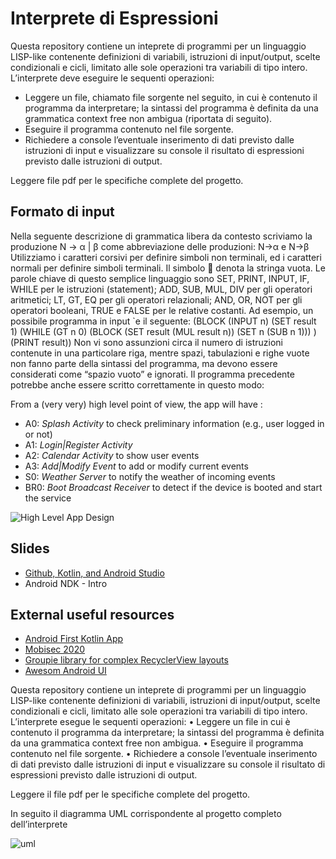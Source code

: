 # Interprete di Espressioni

Questa repository contiene un inteprete di programmi per un linguaggio LISP-like contenente definizioni di variabili, istruzioni di input/output, scelte condizionali e cicli, limitato alle sole operazioni tra variabili di tipo intero.
L’interprete deve eseguire le sequenti operazioni:
* Leggere un file, chiamato file sorgente nel seguito, in cui è contenuto il programma da interpretare; la sintassi del programma è definita da una grammatica context free non ambigua (riportata di seguito).
* Eseguire il programma contenuto nel file sorgente.
* Richiedere a console l’eventuale inserimento di dati previsto dalle istruzioni di input e visualizzare su console il risultato di espressioni previsto dalle istruzioni di output.

Leggere file pdf per le specifiche complete del progetto.


## Formato di input

Nella seguente descrizione di grammatica libera da contesto scriviamo la produzione N → α | β come abbreviazione delle produzioni: N→α e N→β
Utilizziamo i caratteri corsivi per definire simboli non terminali, ed i caratteri normali per definire simboli terminali. Il simbolo  denota la stringa vuota.
Le parole chiave di questo semplice linguaggio sono SET, PRINT, INPUT, IF, WHILE per le istruzioni
(statement); ADD, SUB, MUL, DIV per gli operatori aritmetici; LT, GT, EQ per gli operatori relazionali;
AND, OR, NOT per gli operatori booleani, TRUE e FALSE per le relative costanti. Ad esempio, un possibile
programma in input `e il seguente:
(BLOCK
(INPUT n)
(SET result 1)
(WHILE (GT n 0)
(BLOCK
(SET result (MUL result n))
(SET n (SUB n 1)))
)
(PRINT result))
Non vi sono assunzioni circa il numero di istruzioni contenute in una particolare riga, mentre spazi, tabulazioni e righe vuote non fanno parte della sintassi del programma, ma devono essere considerati come “spazio
vuoto” e ignorati. Il programma precedente potrebbe anche essere scritto correttamente in questo modo:

From a (very very) high level point of view, the app will have :

* A0: *Splash Activity* to check preliminary information (e.g., user logged in or not)
* A1: *Login|Register Activity*
* A2: *Calendar Activity* to show user events
* A3: *Add|Modify Event* to add or modify current events
* S0: *Weather Server* to notify the weather of incoming events
* BR0: *Boot Broadcast Receiver* to detect if the device is booted and start the service

![High Level App Design](./figs/high_level_app_design.jpg)

## Slides

* [Github, Kotlin, and Android Studio](https://docs.google.com/presentation/d/1MwHVyf7rIHVpm-Nmp7eHX55iqBsKyXo18eYfnNr-h-I/edit?usp=sharing)
* Android NDK - Intro

## External useful resources

* [Android First Kotlin App](https://developer.android.com/codelabs/build-your-first-android-app-kotlin#0)
* [Mobisec 2020](https://mobisec.reyammer.io/slides)
* [Groupie library for complex RecyclerView layouts](https://github.com/lisawray/groupie)
* [Awesom Android UI](https://github.com/wasabeef/awesome-android-ui)

Questa repository contiene un inteprete di programmi per un linguaggio LISP-like contenente definizioni di variabili, istruzioni di input/output, scelte condizionali e cicli, limitato alle sole operazioni tra variabili di tipo intero. L’interprete esegue le sequenti operazioni:
• Leggere un file in cui è contenuto il programma da interpretare; la sintassi del programma è definita da una grammatica context free non ambigua.
• Eseguire il programma contenuto nel file sorgente.
• Richiedere a console l’eventuale inserimento di dati previsto dalle istruzioni di input e visualizzare su
console il risultato di espressioni previsto dalle istruzioni di output.

Leggere il file pdf per le specifiche complete del progetto.

In seguito  il diagramma UML corrispondente al progetto completo dell’interprete

![uml](https://user-images.githubusercontent.com/91558676/178147693-6566683a-020b-4352-a128-a2d6372c8414.jpg)

